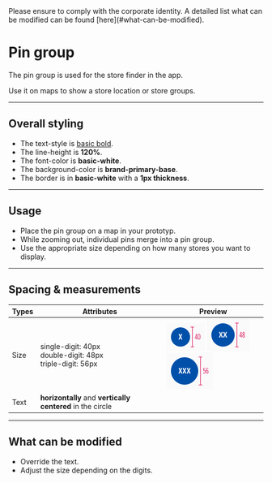 <AlertInfo alertHeadline="Modifiable">
Please ensure to comply with the corporate identity. A detailed list what can be modified can be found [here](#what-can-be-modified).
</AlertInfo>

# Pin group

The pin group is used for the store finder in the app.

Use it on maps to show a store location or store groups.

---

## Overall styling

- The text-style is [basic bold](../../../../Web/Design/General/Typography/Typography.md#basic-bold).
- The line-height is **120%**.
- The font-color is **basic-white**.
- The background-color is **brand-primary-base**.
- The border is in **basic-white** with a **1px thickness**.

---

## Usage

- Place the pin group on a map in your prototyp.
- While zooming out, individual pins merge into a pin group.
- Use the appropriate size depending on how many stores you want to display.

---

## Spacing & measurements

| Types | Attributes | Preview |
|---|---|---|
| Size | single-digit: 40px <br> double-digit: 48px <br> triple-digit: 56px | ![Size: Single](assets/size/01-single-digit@1x.png) ![Size: Double](assets/size/02-double-digit@1x.png) ![Size: Triple](assets/size/03-triple-digit@1x.png)|
|Text| **horizontally** and **vertically centered** in the circle| ||

---

## What can be modified

- Override the text.
- Adjust the size depending on the digits.
